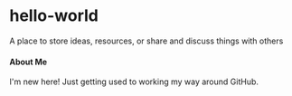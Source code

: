 # hello-world
A place to store ideas, resources, or share and discuss things with others

#### About Me
I'm new here! Just getting used to working my way around GitHub. 
